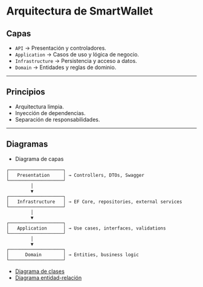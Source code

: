 ﻿# Arquitectura de SmartWallet

## Capas
- `API` → Presentación y controladores.
- `Application` → Casos de uso y lógica de negocio.
- `Infrastructure` → Persistencia y acceso a datos.
- `Domain` → Entidades y reglas de dominio.

---

## Principios
- Arquitectura limpia.
- Inyección de dependencias.
- Separación de responsabilidades.

---

## Diagramas
- Diagrama de capas
```
┌────────────────────┐
│   Presentation     │ → Controllers, DTOs, Swagger
└────────────────────┘
         │
         ▼
┌────────────────────┐
│   Infrastructure   │ → EF Core, repositories, external services
└────────────────────┘
         │
         ▼
┌────────────────────┐
│   Application      │ → Use cases, interfaces, validations
└────────────────────┘
         │
         ▼
┌────────────────────┐
│      Domain        │ → Entities, business logic
└────────────────────┘
```

- [Diagrama de clases](diagrams/class-diagram.png)
- [Diagrama entidad-relación](diagrams/er-diagram.png)